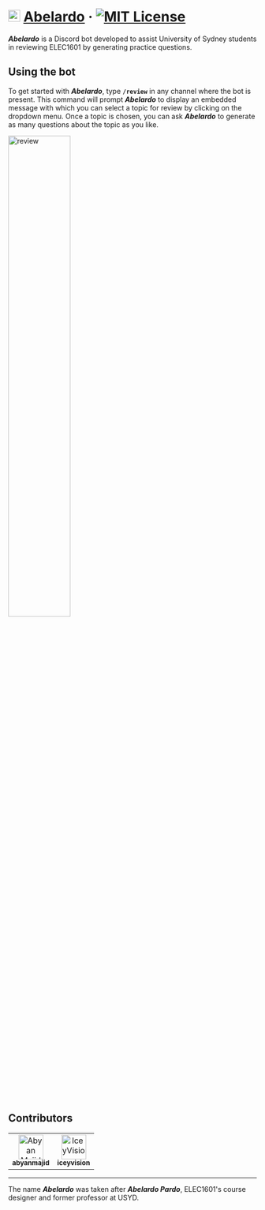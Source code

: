 # <img src="https://i.ibb.co/NssMsKn/Untitled-design-3-modified.png" alt="Abelardo Avatar" width="24"> [Abelardo](https://github.com/zetafy/abelardo) &middot; [![MIT License](https://img.shields.io/badge/license-MIT-red.svg)](https://github.com/zetafy/abelardo/blob/main/LICENSE)

***Abelardo*** is a Discord bot developed to assist University of Sydney students in reviewing ELEC1601 by generating practice questions.

## Using the bot

To get started with ***Abelardo***, type **`/review`** in any channel where the bot is present. This command will prompt ***Abelardo*** to display an embedded message with which you can select a topic for review by clicking on the dropdown menu. Once a topic is chosen, you can ask ***Abelardo*** to generate as many questions about the topic as you like.

<img src="https://github.com/zetafy/abelardo/assets/108279046/dccb76c1-aac6-4b9f-93eb-c56bfe737c16" alt="review" width="50%"> 

## Contributors

<table>
  <tr>
      <td align="center">
          <a href="https://github.com/abyanmajid">
              <img src="https://avatars.githubusercontent.com/u/108279046?v=4" width="50" alt="Abyan Majid" class="rounded-img"/>
              <br />
              <sub><b>abyanmajid</b></sub>
          </a>
      </td>
      <td align="center">
          <a href="https://github.com/IceyVision">
              <img src="https://avatars.githubusercontent.com/u/71762059?v=4" width="50" alt="IceyVision" class="rounded-img"/>
              <br />
              <sub><b>iceyvision</b></sub>
          </a>
      </td>
  </tr>
</table>


---

The name ***Abelardo*** was taken after ***Abelardo Pardo***, ELEC1601's course designer and former professor at USYD.
